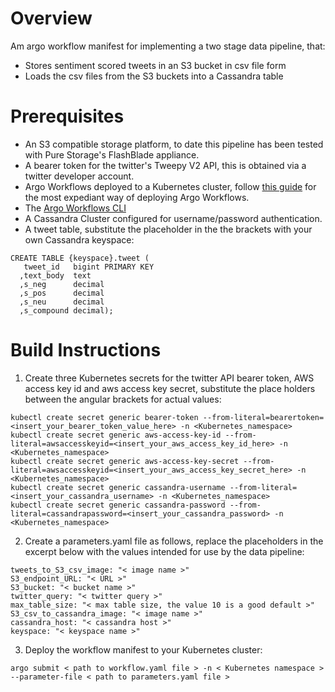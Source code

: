 # Overview

Am argo workflow manifest for implementing a two stage data pipeline, that:

- Stores sentiment scored tweets in an S3 bucket in csv file form
- Loads the csv files from the S3 buckets into a Cassandra table

# Prerequisites

- An S3 compatible storage platform, to date this pipeline has been tested with Pure Storage's FlashBlade appliance.
- A bearer token for the twitter's Tweepy V2 API, this is obtained via a twitter developer account.
- Argo Workflows deployed to a Kubernetes cluster, follow [this guide](https://argoproj.github.io/argo-workflows/quick-start/)
  for the most expediant way of deploying Argo Workflows.
- The [Argo Workflows CLI](https://argoproj.github.io/argo-workflows/cli/)
- A Cassandra Cluster configured for username/password authentication.
- A tweet table, substitute the placeholder in the the brackets with your own Cassandra keyspace:
```
CREATE TABLE {keyspace}.tweet (
   tweet_id   bigint PRIMARY KEY
  ,text_body  text
  ,s_neg      decimal 
  ,s_pos      decimal
  ,s_neu      decimal
  ,s_compound decimal);
```

# Build Instructions

1. Create three Kubernetes secrets for the twitter API bearer token, AWS access key id and aws access key secret, substitute the place holders
   between the angular brackets for actual values:

```
kubectl create secret generic bearer-token --from-literal=bearertoken=<insert_your_bearer_token_value_here> -n <Kubernetes_namespace>
kubectl create secret generic aws-access-key-id --from-literal=awsaccesskeyid=<insert_your_aws_access_key_id_here> -n <Kubernetes_namespace>
kubectl create secret generic aws-access-key-secret --from-literal=awsaccesskeyid=<insert_your_aws_access_key_secret_here> -n <Kubernetes_namespace>
kubectl create secret generic cassandra-username --from-literal=<insert_your_cassandra_username> -n <Kubernetes_namespace>
kubectl create secret generic cassandra-password --from-literal=cassandrapassword=<insert_your_cassandra_password> -n <Kubernetes_namespace>
```

2. Create a parameters.yaml file as follows, replace the placeholders in the excerpt below with the values intended for use by the data pipeline:

```
tweets_to_S3_csv_image: "< image name >" 
S3_endpoint_URL: "< URL >"
S3_bucket: "< bucket name >"
twitter_query: "< twitter query >"
max_table_size: "< max table size, the value 10 is a good default >"
S3_csv_to_cassandra_image: "< image name >"
cassandra_host: "< cassandra host >"
keyspace: "< keyspace name >"
```

3. Deploy the workflow manifest to your Kubernetes cluster:
```
argo submit < path to workflow.yaml file > -n < Kubernetes namespace > --parameter-file < path to parameters.yaml file >
```
